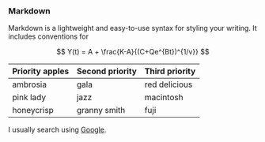 ### Markdown

Markdown is a lightweight and easy-to-use syntax for styling your writing. It includes conventions for

$$
Y(t) = A + \frac{K-A}{(C+Qe^{Bt})^{1/v}}
$$

| Priority apples | Second priority | Third priority |
|-------|--------|---------|
| ambrosia | gala | red delicious |
| pink lady | jazz | macintosh |
| honeycrisp | granny smith | fuji |

I usually search using [Google](https://www.google.com "Google").
